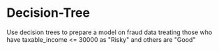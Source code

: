 # Decision-Tree
Use decision trees to prepare a model on fraud data  treating those who have taxable_income &lt;= 30000 as "Risky" and others are "Good"
